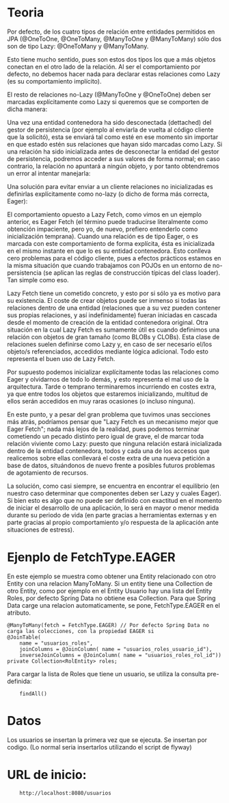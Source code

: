 # Teoria
Por defecto, de los cuatro tipos de relación entre entidades permitidos en JPA (@OneToOne, @OneToMany, @ManyToOne y @ManyToMany) sólo dos son de tipo Lazy: @OneToMany y @ManyToMany. 

Esto tiene mucho sentido, pues son estos dos tipos los que a más objetos conectan en el otro lado de la relación. Al ser el comportamiento por defecto, no debemos hacer nada para declarar estas relaciones como Lazy (es su comportamiento implícito).

El resto de relaciones no-Lazy (@ManyToOne y @OneToOne) deben ser marcadas explícitamente como Lazy si queremos que se comporten de dicha manera:

Una vez una entidad contenedora ha sido desconectada (dettached) del gestor de persistencia (por ejemplo al enviarla de vuelta al código cliente que la solicitó), esta se enviará tal como esté en ese momento sin importar en que estado estén sus relaciones que hayan sido marcadas como Lazy. Si una relación ha sido inicializada antes de desconectar la entidad del gestor de persistencia, podremos acceder a sus valores de forma normal; en caso contrario, la relación no apuntará a ningún objeto, y por tanto obtendremos un error al intentar manejarla:

Una solución para evitar enviar a un cliente relaciones no inicializadas es definirlas explícitamente como no-lazy (o dicho de forma más correcta, Eager):

El comportamiento opuesto a Lazy Fetch, como vimos en un ejemplo anterior, es Eager Fetch (el término puede traducirse literalmente como obtención impaciente, pero yo, de nuevo, prefiero entenderlo como inicialización temprana). Cuando una relación es de tipo Eager, o es marcada con este comportamiento de forma explícita, ésta es inicializada en el mismo instante en que lo es su entidad contenedora. Esto conlleva cero problemas para el código cliente, pues a efectos prácticos estamos en la misma situación que cuando trabajamos con POJOs en un entorno de no-persistencia (se aplican las reglas de construcción típicas del class loader). Tan simple como eso.

Lazy Fetch tiene un cometido concreto, y esto por si sólo ya es motivo para su existencia. El coste de crear objetos puede ser inmenso si todas las relaciones dentro de una entidad (relaciones que a su vez pueden contener sus propias relaciones, y así indefinidamente) fueran iniciadas en cascada desde el momento de creación de la entidad contenedora original. Otra situación en la cual Lazy Fetch es sumamente útil es cuando definimos una relación con objetos de gran tamaño (como BLOBs y CLOBs). Esta clase de relaciones suelen definirse como Lazy y, en caso de ser necesario el/los objeto/s referenciados, accedidos mediante lógica adicional. Todo esto representa el buen uso de Lazy Fetch.

Por supuesto podemos inicializar explícitamente todas las relaciones como Eager y olvidarnos de todo lo demás, y esto representa el mal uso de la arquitectura. Tarde o temprano terminaremos incurriendo en costes extra, ya que entre todos los objetos que estaremos inicializando, multitud de ellos serán accedidos en muy raras ocasiones (o incluso ninguna).

En este punto, y a pesar del gran problema que tuvimos unas secciones más atrás, podríamos pensar que "Lazy Fetch es un mecanismo mejor que Eager Fetch"; nada más lejos de la realidad, pues podemos terminar cometiendo un pecado distinto pero igual de grave, el de marcar toda relación viviente como Lazy: puesto que ninguna relación estará inicializada dentro de la entidad contenedora, todos y cada una de los accesos que realicemos sobre ellas conllevará el coste extra de una nueva petición a base de datos, situándonos de nuevo frente a posibles futuros problemas de agotamiento de recursos.

La solución, como casi siempre, se encuentra en encontrar el equilibrio (en nuestro caso determinar que componentes deben ser Lazy y cuales Eager). Si bien esto es algo que no puede ser definido con exactitud en el momento de iniciar el desarrollo de una aplicación, lo será en mayor o menor medida durante su periodo de vida (en parte gracias a herramientas externas y en parte gracias al propio comportamiento y/o respuesta de la aplicación ante situaciones de estress).

# Ejenplo de FetchType.EAGER
En este ejemplo se muestra como obtener una Entity relacionado con otro Entity con una relacion ManyToMany.
Si un entity tiene una Collection de otro Entity, como por ejemplo en el Entity Usuario hay una lista del Entity Roles, por defecto Spring Data no obtiene esa Collection.
Para que Spring Data carge una relacion automaticamente, se pone, FetchType.EAGER en el atributo.

    @ManyToMany(fetch = FetchType.EAGER) // Por defecto Spring Data no carga las colecciones, con la propiedad EAGER si
    @JoinTable( 
        name = "usuarios_roles", 
        joinColumns = @JoinColumn( name = "usuarios_roles_usuario_id"), 
        inverseJoinColumns = @JoinColumn( name = "usuarios_roles_rol_id")) 
    private Collection<RolEntity> roles;


Para cargar la lista de Roles que tiene un usuario, se utiliza la consulta pre-definida:

        findAll()

# Datos
Los usuarios se insertan la primera vez que se ejecuta. Se insertan por codigo. (Lo normal seria insertarlos utilizando el script de flyway)

# URL de inicio:

        http://localhost:8080/usuarios